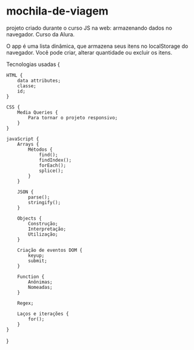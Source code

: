 # mochila-de-viagem
 projeto criado durante o curso JS na web: armazenando dados no navegador.
 Curso da Alura.

 O app é uma lista dinâmica, que armazena seus itens no localStorage do navegador.
 Você pode criar, alterar quantidade ou excluir os itens.

Tecnologias usadas {

    HTML {
        data attributes;
        classe;
        id;
    }

    CSS {
        Media Queries {
            Para tornar o projeto responsivo;
        }
    }

    javaScript {
        Arrays {
            Métodos {
                find();
                findIndex();
                forEach();
                splice();
            }
        }

        JSON {
            parse();
            stringify();
        }

        Objects {
            Construção;
            Interpretação;
            Utilização;
        }

        Criação de eventos DOM {
            keyup;
            submit;
        }

        Function {
            Anônimas;
            Nomeadas;
        }

        Regex;

        Laços e iterações {
            for();
        }
    }

}